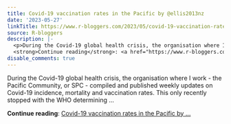 ```yaml
---
title: Covid-19 vaccination rates in the Pacific by @ellis2013nz
date: '2023-05-27'
linkTitle: https://www.r-bloggers.com/2023/05/covid-19-vaccination-rates-in-the-pacific-by-ellis2013nz/
source: R-bloggers
description: |-
  <p>During the Covid-19 global health crisis, the organisation where I work - the Pacific Community, or SPC - compiled and published weekly updates on Covid-19 incidence, mortality and vaccination rates. This only recently stopped with the WHO determining ...</p>
  <strong>Continue reading</strong>: <a href="https://www.r-bloggers.com/2023/05/covid-19-vaccination-rates-in-the-pacific-by-ellis2013nz/">Covid-19 vaccination rates in the Pacific by ...
disable_comments: true
---
```

<p>During the Covid-19 global health crisis, the organisation where I work - the Pacific Community, or SPC - compiled and published weekly updates on Covid-19 incidence, mortality and vaccination rates. This only recently stopped with the WHO determining ...</p>
<strong>Continue reading</strong>: <a href="https://www.r-bloggers.com/2023/05/covid-19-vaccination-rates-in-the-pacific-by-ellis2013nz/">Covid-19 vaccination rates in the Pacific by ...